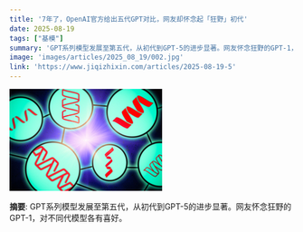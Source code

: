 ```yaml
---
title: '7年了，OpenAI官方给出五代GPT对比，网友却怀念起「狂野」初代'
date: 2025-08-19
tags: ["基模"]
summary: 'GPT系列模型发展至第五代，从初代到GPT-5的进步显著。网友怀念狂野的GPT-1，对不同代模型各有喜好。'
image: 'images/articles/2025_08_19/002.jpg'
link: 'https://www.jiqizhixin.com/articles/2025-08-19-5'
---
```

![7年了，OpenAI官方给出五代GPT对比，网友却怀念起「狂野」初代](images/articles/2025_08_19/002.jpg)

**摘要**: GPT系列模型发展至第五代，从初代到GPT-5的进步显著。网友怀念狂野的GPT-1，对不同代模型各有喜好。
